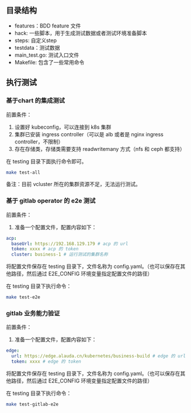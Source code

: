 ## 目录结构

- features：BDD feature 文件
- hack: 一些脚本，用于生成测试数据或者测试环境准备脚本
- steps: 自定义step
- testdata：测试数据
- main_test.go: 测试入口文件
- Makefile: 包含了一些常用命令

## 执行测试

### 基于chart 的集成测试

前置条件：
1. 设置好 kubeconfig，可以连接到 k8s 集群
2. 集群已安装 ingress controller（可以是 alb 或者是 nginx ingress controller，不限制）
3. 存在存储类，存储类需要支持 readwritemany 方式（nfs 和 ceph 都支持）

在 testing 目录下面执行命令即可。

```bash
make test-all
```

备注：目前 vcluster 所在的集群资源不足，无法运行测试。

### 基于 gitlab operator 的 e2e 测试

前置条件：

1. 准备一个配置文件，配置内容如下：

```yaml
acp:
  baseUrl: https://192.168.129.179 # acp 的 url
  token: xxxx # acp 的 token
  cluster: business-1 # 运行测试的集群名称
```
将配置文件保存在 testing 目录下，文件名称为 config.yaml。（也可以保存在其他路径，然后通过 E2E_CONFIG 环境变量指定配置文件的路径）

在 testing 目录下执行命令：

```bash
make test-e2e
```

### gitlab 业务能力验证

前置条件：

1. 准备一个配置文件，配置内容如下：

```yaml
edge:
  url: https://edge.alauda.cn/kubernetes/business-build # edge 的 url
  token: xxxx # edge 的 token
```
将配置文件保存在 testing 目录下，文件名称为 config.yaml。（也可以保存在其他路径，然后通过 E2E_CONFIG 环境变量指定配置文件的路径）

在 testing 目录下执行命令：

```bash
make test-gitlab-e2e
```
